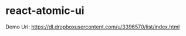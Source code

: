 react-atomic-ui
===============

Demo Url:
https://dl.dropboxusercontent.com/u/3396570/list/index.html
